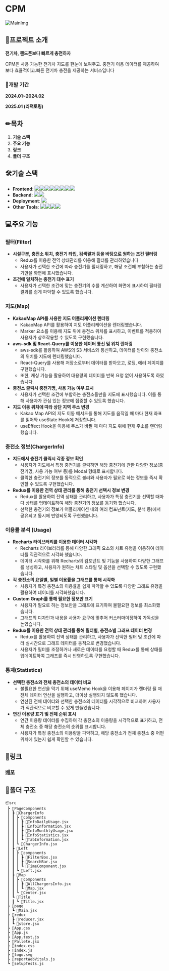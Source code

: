 # CPM
![MainImg](https://github.com/KingGyeongHoo/cpm/assets/117385050/560145ab-d92a-46a8-91cc-a2d43afc66c0](https://github.com/KingGyeongHoo/cpm/blob/main/public/cpm.png?raw=true)
)

## 📃프로젝트 소개

**전기차, 핸드폰보다 빠르게 충전하자**

CPM은 사용 가능한 전기차 지도를 한눈에 보여주고. 충전기 이용 데이터를 제공하여 보다 효율적이고.빠른 전기차 충전을 제공하는 서비스입니다

### 📆개발 기간
**2024.01~2024.02**

**2025.01 (리팩토링)**

## ✏목차
1. **기술 스택**
2. **주요 기능**
3. **링크**
4. **폴더 구조**

## 🛠기술 스택
- **Frontend**: <img src="https://img.shields.io/badge/javascript-F7DF1E?style=for-the-badge&logo=javascript&logoColor=white"><img src="https://img.shields.io/badge/html5-E34F26?style=for-the-badge&logo=html5&logoColor=white"><img src="https://img.shields.io/badge/css-1572B6?style=for-the-badge&logo=css3&logoColor=white"><img src="https://img.shields.io/badge/react-61DAFB?style=for-the-badge&logo=react&logoColor=black"><img src="https://img.shields.io/badge/Styledcomponents-DB7093?style=for-the-badge&logo=styledcomponents&logoColor=white"><img src="https://img.shields.io/badge/redux-764ABC?style=for-the-badge&logo=redux&logoColor=white"><img src="https://img.shields.io/badge/axios-5A29E4?style=for-the-badge&logo=axios&logoColor=white"><img src="https://img.shields.io/badge/reactquery-FF4154?style=for-the-badge&logo=reactquery&logoColor=white">
- **Backend**:  <img src="https://img.shields.io/badge/amazonaws-232F3E?style=for-the-badge&logo=amazonaws&logoColor=white"><img src="https://img.shields.io/badge/amazons3-569A31?style=for-the-badge&logo=amazons3&logoColor=white">
- **Deployment**: <img src="https://img.shields.io/badge/netlify-00C7B7?style=for-the-badge&logo=netlify&logoColor=white">
- **Other Tools**: <img src="https://img.shields.io/badge/git-F05032?style=for-the-badge&logo=git&logoColor=white"><img src="https://img.shields.io/badge/github-181717?style=for-the-badge&logo=github&logoColor=white"><img src="https://img.shields.io/badge/figma-F24E1E?style=for-the-badge&logo=figma&logoColor=white"><img src="https://img.shields.io/badge/photoshop-31A8FF?style=for-the-badge&logo=adobephotoshop&logoColor=white">

## 💻주요 기능

### 필터(Filter)
- **시설구분, 충전소 위치, 충전기 타입, 검색결과 등을 바탕으로 원하는 조건 필터링**
  - Redux를 이용한 전역 상태관리를 이용해 필터를 관리하였습니다
  - 사용자가 선택한 조건에 따라 충전기를 필터링하고, 해당 조건에 부합하는 충전기만을 화면에 표시했습니다.
- **조건에 일치하는 충전기 대수 표기**
  - 사용자가 선택한 조건에 맞는 충전기의 수를 계산하여 화면에 표시하여 필터링 결과를 쉽게 파악할 수 있도록 했습니다.

### 지도(Map)
- **KakaoMap API를 사용한 지도 어플리케이션 렌더링**
  - KakaoMap API를 활용하여 지도 어플리케이션을 렌더링했습니다.
  - Marker 요소를 이용해 지도 위에 충전소 위치를 표시하고, 이벤트를 적용하여 사용자가 상호작용할 수 있도록 구현했습니다.
- **aws-sdk 및 React-Query를 이용한 데이터 통신 및 위치 렌더링**
  - aws-sdk를 활용하여 AWS의 S3 서비스와 통신하고, 데이터를 받아와 충전소의 위치를 지도에 렌더링했습니다.
  - React-Query를 사용해 저장소로부터 데이터를 받아오고, 로딩, 에러 페이지를 구현했습니다.
  - 또한, 캐싱 기능을 활용하여 대용량의 데이터를 반복 요청 없이 사용하도록 하였습니다.
- **충전소 클릭시 충전기명, 사용 가능 여부 표시**
  - 사용자가 선택한 조건에 부합하는 충전소들만을 지도에 표시했습니다. 이를 통해 사용자가 관심 있는 정보에 집중할 수 있도록 했습니다.
- **지도 이동 위치에 따라 상단 지역 주소 변경**
  - Kakao Map API의 지도 이동 메서드를 통해 지도를 움직일 때 마다 현재 좌표를 읽어와 useState Hook에 저장합니다.
  - useEffect Hook을 이용해 주소가 바뀔 때 마다 지도 위에 현재 주소를 렌더링 했습니다.

### 충전소 정보(ChargerInfo)
- **지도에서 충전기 클릭시 각종 정보 확인**
  - 사용자가 지도에서 특정 충전기를 클릭하면 해당 충전기에 관한 다양한 정보(충전기명, 사용 가능 여부 등)를 Modal 형태로 표시합니다.
  - 클릭한 충전기의 정보를 동적으로 불러와 사용자가 필요로 하는 정보를 즉시 확인할 수 있도록 구현했습니다.
- **Redux를 이용한 전역 상태 관리를 통해 충전기 선택시 정보 변경**
  - Redux를 활용하여 전역 상태를 관리하고, 사용자가 특정 충전기를 선택할 때마다 상태를 업데이트하여 해당 충전기의 정보를 동기화 했습니다.
  - 선택한 충전기의 정보가 어플리케이션 내의 여러 컴포넌트(지도, 분석 등)에서 공유되고 동시에 반영되도록 구현했습니다.

### 이용률 분석 (Usage)
- **Recharts 라이브러리를 이용한 데이터 시각화**
  - Recharts 라이브러리를 통해 다양한 그래픽 요소와 차트 유형을 이용하여 데이터를 직관적으로 시각화 했습니다.
  - 데이터 시각화를 위해 Recharts의 컴포넌트 및 기능을 사용하여 다양한 그래프를 생성하고, 사용자가 원하는 차트 스타일 및 옵션을 선택할 수 있도록 구현했습니다.
- **각 충전소의 요일별, 일별 이용률을 그래프를 통해 시각화**
  - 사용자가 특정 충전소의 이용률을 쉽게 파악할 수 있도록 다양한 그래프 유형을 활용하여 데이터를 시각화했습니다.
- **Custom Graph를 통해 필요한 정보만 표기**
  - 사용자가 필요로 하는 정보만을 그래프에 표기하여 불필요한 정보를 최소화했습니다.
  - 그래프의 디자인과 내용을 사용자 요구에 맞추어 커스터마이징하여 가독성을 높였습니다.
- **Redux를 이용한 전역 상태 관리를 통해 필터별, 충전소별 그래프 데이터 변경**
  - Redux를 활용하여 전역 상태를 관리하고, 사용자가 선택한 필터 및 조건에 따라 실시간으로 그래프 데이터를 동적으로 변경했습니다.
  - 사용자가 필터를 조정하거나 새로운 데이터를 요청할 때 Redux를 통해 상태를 업데이트하여 그래프를 즉시 반영하도록 구현했습니다.

### 통계(Statistics)
- **선택한 충전소와 전체 충전소의 데이터 비교**
  - 불필요한 연산을 막기 위해 useMemo Hook을 이용해 페이지가 렌더링 될 때 전체 데이터 연산을 실행하고, 더이상 실행되지 않도록 했습니다.
  - 연산된 전체 데이터와 선택한 충전소의 데이터를 시각적으로 비교하여 사용자가 직관적으로 비교할 수 있게 만들었습니다.
- **연간 이용량 표기 및 전체 순위 표시**
  - 연간 이용량 데이터를 수집하여 각 충전소의 이용량을 시각적으로 표기하고, 전체 충전소 중 해당 충전소의 순위를 표시합니다.
  - 사용자가 특정 충전소의 이용량을 파악하고, 해당 충전소가 전체 충전소 중 어떤 위치에 있는지 쉽게 확인할 수 있습니다.

## 📎링크
### [배포](https://cpm-map.netlify.app/)

## 📁폴더 구조
```
📦src
 ┣ 📂PageComponents
 ┃ ┣ 📂ChargerInfo
 ┃ ┃ ┣ 📂components
 ┃ ┃ ┃ ┣ 📜InfoDailyUsage.jsx
 ┃ ┃ ┃ ┣ 📜InfoInformation.jsx
 ┃ ┃ ┃ ┣ 📜InfoMonthlyUsage.jsx
 ┃ ┃ ┃ ┣ 📜InfoStatistics.jsx
 ┃ ┃ ┃ ┗ 📜TabInformation.jsx
 ┃ ┃ ┗ 📜ChargerInfo.jsx
 ┃ ┣ 📂Left
 ┃ ┃ ┣ 📂components
 ┃ ┃ ┃ ┣ 📜FilterBox.jsx
 ┃ ┃ ┃ ┣ 📜SearchBar.jsx
 ┃ ┃ ┃ ┗ 📜TimeComponent.jsx
 ┃ ┃ ┗ 📜Left.jsx
 ┃ ┣ 📂Map
 ┃ ┃ ┣ 📂components
 ┃ ┃ ┃ ┣ 📜AllChargersInfo.jsx
 ┃ ┃ ┃ ┗ 📜Map.jsx
 ┃ ┃ ┗ 📜Center.jsx
 ┃ ┗ 📂Title
 ┃ ┃ ┗ 📜Title.jsx
 ┣ 📂page
 ┃ ┗ 📜Main.jsx
 ┣ 📂redux
 ┃ ┣ 📜reducer.jsx
 ┃ ┗ 📜store.jsx
 ┣ 📜App.css
 ┣ 📜App.js
 ┣ 📜App.test.js
 ┣ 📜Pallete.jsx
 ┣ 📜index.css
 ┣ 📜index.js
 ┣ 📜logo.svg
 ┣ 📜reportWebVitals.js
 ┗ 📜setupTests.js
  ```
